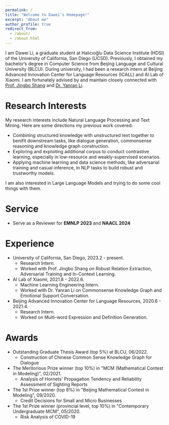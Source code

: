 ```yaml
---
permalink: /
title: "Welcome to Dawei's Homepage!"
excerpt: "About me"
author_profile: true
redirect_from: 
  - /about/
  - /about.html
---
```


I am Dawei Li, a graduate student at Halıcıoğlu Data Science Institute (HDSI) of the University of California, San Diego (UCSD). Previously, I obtained my bachelor’s degree in Computer Science from Beijing Language and Cultural University (BLCU). During university, I had been a research intern at Beijing Advanced Innovation Center for Language Resources (ICALL) and AI Lab of Xiaomi. I am fortunately advised by and maintain closely connected with [Prof. Jingbo Shang](https://shangjingbo1226.github.io/) and [Dr. Yanran Li](http://yanran.li/about/).

Research Interests
======
My research interests include Natural Language Processing and Text Mining. Here are some directions my previous work covered:

* Combining structured knowledge with unstructured text together to benifit downstream tasks, like dialogue generation, commonsense reasoning and knowledge graph construction.
* Exploring and exploiting additional corpus to conduct contrastive learning, especially in low-resource and weakly-supervised scenarios.
* Applying machine learning and data science methods, like adversarial training and casual inference, in NLP tasks to build robust and trustworthy models.

I am also interested in Large Language Models and trying to do some cool things with them.

Service
======
* Serve as a Reviewer for **EMNLP 2023** and **NAACL 2024**

Experience
======
* University of California, San Diego, 2023.2 - present.
  * Research Intern.
  * Worked with Prof. Jingbo Shang on Robust Relation Extraction, Adversarial Training and In-Context Learning.
* AI Lab of Xiaomi, 2021.8 - 2022.6.
  * Machine Learning Engineering Intern.
  * Worked with Dr. Yanran Li on Commonsense Knowledge Graph and Emotional Support Conversation.
* Beijing Advanced Innovation Center for Language Resources, 2020.6 - 2021.4.
  * Research Intern.
  * Worked on Multi-word Expression and Definition Generation.

Awards
======
* Outstanding Graduate Thesis Award (top 5%) at BLCU, 06/2022.
  * Construction of Chinese Common Sense Knowledge Graph for Dialogue
* The Meritorious Prize winner (top 10%) in "MCM (Mathematical Contest in Modeling)", 02/2021.
  * Analysis of Hornets' Propagation Tendency and Reliability Assessment of Sighting Reports
* The 1st Prize winner (top 8%) in "Beijing Mathematical Contest in Modeling", 09/2020.
  * Credit Decisions for Small and Micro Businesses
* The 1st Prize winner (provincial level, top 10%) in "Contemporary Undergraduate MCM", 05/2020.
  * Risk Analysis of COVID-19
